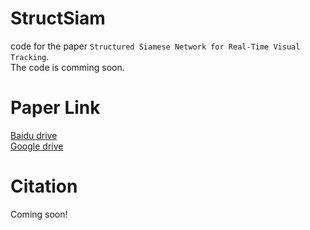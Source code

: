 # StructSiam
code for the paper ``Structured Siamese Network for Real-Time Visual Tracking``.  
The code is comming soon.

# Paper Link
[Baidu drive](https://pan.baidu.com/s/1Dufo5nFHS2VwV920DUgEcQ)  
[Google drive](https://drive.google.com/open?id=1wzsQO0CMDwk2xUqRf2tIWStiffu82wFh)

# Citation
Coming soon! 
